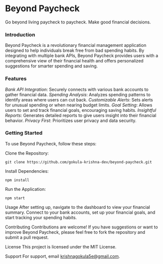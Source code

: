 # Beyond Paycheck
Go beyond living paycheck to paycheck. Make good financial decisions.

### Introduction
Beyond Paycheck is a revolutionary financial management application designed to help individuals break free from bad spending habits. By integrating with multiple bank APIs, Beyond Paycheck provides users with a comprehensive view of their financial health and offers personalized suggestions for smarter spending and saving.

### Features
*Bank API Integration*: Securely connects with various bank accounts to gather financial data.
*Spending Analysis*: Analyzes spending patterns to identify areas where users can cut back.
*Customizable Alerts*: Sets alerts for unusual spending or when nearing budget limits.
*Goal Setting*: Allows users to set and track financial goals, encouraging saving habits.
*Insightful Reports*: Generates detailed reports to give users insight into their financial behavior.
*Privacy First*: Prioritizes user privacy and data security.

### Getting Started
To use Beyond Paycheck, follow these steps:

Clone the Repository:

```
git clone https://github.com/gokula-krishna-dev/beyond-paycheck.git
```

Install Dependencies:

```
npm install
```

Run the Application:

```
npm start
```

Usage
After setting up, navigate to the dashboard to view your financial summary. Connect to your bank accounts, set up your financial goals, and start tracking your spending habits.

Contributing
Contributions are welcome! If you have suggestions or want to improve Beyond Paycheck, please feel free to fork the repository and submit a pull request.

License
This project is licensed under the MIT License.

Support
For support, email krishnagokula5e@gmail.com.


